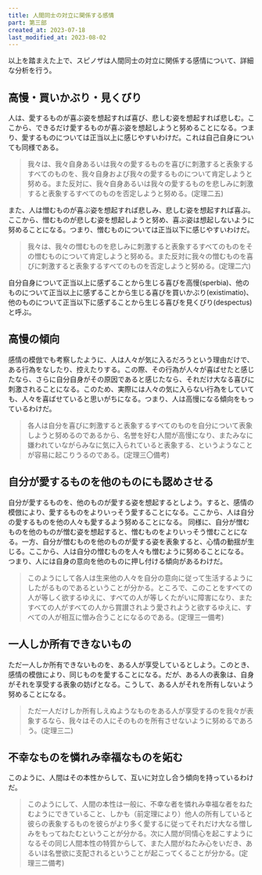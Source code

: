 ```yaml
---
title: 人間同士の対立に関係する感情
part: 第三部
created_at: 2023-07-18
last_modified_at: 2023-08-02
---
```


以上を踏まえた上で、スピノザは人間同士の対立に関係する感情について、詳細な分析を行う。

## 高慢・買いかぶり・見くびり

人は、愛するものが喜ぶ姿を想起すれば喜び、悲しむ姿を想起すれば悲しむ。ここから、できるだけ愛するものが喜ぶ姿を想起しようと努めることになる。つまり、愛するものについては正当以上に感じやすいわけだ。これは自己自身についても同様である。

>我々は、我々自身あるいは我々の愛するものを喜びに刺激すると表象するすべてのものを、我々自身および我々の愛するものについて肯定しようと努める。また反対に、我々自身あるいは我々の愛するものを悲しみに刺激すると表象するすべてのものを否定しようと努める。(定理二五)

また、人は憎むものが喜ぶ姿を想起すれば悲しみ、悲しむ姿を想起すれば喜ぶ。ここから、憎むものが悲しむ姿を想起しようと努め、喜ぶ姿は想起しないように努めることになる。つまり、憎むものについては正当以下に感じやすいわけだ。

>我々は、我々の憎むものを悲しみに刺激すると表象するすべてのものをその憎むものについて肯定しようと努める。また反対に我々の憎むものを喜びに刺激すると表象するすべてのものを否定しようと努める。(定理二六)

自分自身について正当以上に感ずることから生じる喜びを高慢(sperbia)、他のものについて正当以上に感ずることから生じる喜びを買いかぶり(existimatio)、他のものについて正当以下に感ずることから生じる喜びを見くびり(despectus)と呼ぶ。

## 高慢の傾向

感情の模倣でも考察したように、人は人々が気に入るだろうという理由だけで、ある行為をなしたり、控えたりする。この際、その行為が人々が喜ばせたと感じたなら、さらに自分自身がその原因であると感じたなら、それだけ大なる喜びに刺激されることになる。このため、実際には人々の気に入らない行為をしていても、人々を喜ばせていると思いがちになる。つまり、人は高慢になる傾向をもっているわけだ。

>各人は自分を喜びに刺激すると表象するすべてのものを自分について表象しようと努めるのであるから、名誉を好む人間が高慢になり、またみなに嫌われていながらみなに気に入られていると表象する、というようなことが容易に起こりうるのである。(定理三〇備考)

## 自分が愛するものを他のものにも認めさせる

自分が愛するものを、他のものが愛する姿を想起するとしよう。すると、感情の模倣により、愛するものをよりいっそう愛することになる。ここから、人は自分の愛するものを他の人々も愛するよう努めることになる。
同様に、自分が憎むものを他のものが憎む姿を想起すると、憎むものをよりいっそう憎むことになる。一方、自分が憎むものを他のものが愛する姿を表象すると、心情の動揺が生じる。ここから、人は自分の憎むものを人々も憎むように努めることになる。
つまり、人には自身の意向を他のものに押し付ける傾向があるわけだ。

>このようにして各人は生来他の人々を自分の意向に従って生活するようにしたがるものであるということが分かる。ところで、このことをすべての人が等しく欲するゆえに、すべての人が等しくたがいに障害になり、またすべての人がすべての人から賞讃されよう愛されようと欲するゆえに、すべての人が相互に憎み合うことになるのである。(定理三一備考)

## 一人しか所有できないもの

ただ一人しか所有できないものを、ある人が享受しているとしよう。このとき、感情の模倣により、同じものを愛することになる。だが、ある人の表象は、自身がそれを享受する表象の妨げとなる。こうして、ある人がそれを所有しないよう努めることになる。

>ただ一人だけしか所有しえぬようなものをある人が享受するのを我々が表象するなら、我々はその人にそのものを所有させないように努めるであろう。(定理三二)

## 不幸なものを憐れみ幸福なものを妬む

このように、人間はその本性からして、互いに対立し合う傾向を持っているわけだ。

>このようにして、人間の本性は一般に、不幸な者を憐れみ幸福な者をねたむようにできていること、しかも（前定理により）他人の所有していると彼らの表象するものを彼らがより多く愛するに従ってそれだけ大なる憎しみをもってねたむということが分かる。次に人間が同情心を起こすようになるその同じ人間本性の特質からして、また人間がねたみ心をいだき、あるいは名誉欲に支配されるということが起こってくることが分かる。(定理三二備考)
